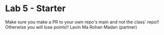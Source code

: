 # Lab 5 - Starter
Make sure you make a PR to your own repo's main and not the class' repo!! Otherwise you will lose points!!
Lavin Ma
Rohan Madan (partner)